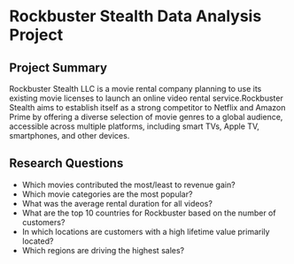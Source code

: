 # **Rockbuster Stealth Data Analysis Project**
## Project Summary
Rockbuster Stealth LLC is a movie rental company planning to use its existing movie licenses to launch an online video rental service.Rockbuster Stealth aims to establish itself as a strong competitor to Netflix and Amazon Prime by offering a diverse selection of movie genres to a global audience, accessible across multiple platforms, including smart TVs, Apple TV, smartphones, and other devices.
## Research Questions
- Which movies contributed the most/least to revenue gain?
- Which movie categories are the most popular?
- What was the average rental duration for all videos?
- What are the top 10 countries for Rockbuster based on the number of customers?
- In which locations are customers with a high lifetime value primarily located?
- Which regions are driving the highest sales?


